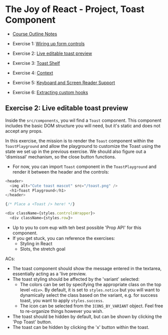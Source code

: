 # The Joy of React - Project, Toast Component

- [Course Outline Notes](course-notes.md)

- Exercise 1: [Wiring up form controls](./exercise-1-wiring-up.md)
- Exercise 2: [Live editable toast preview](./exercise-2-toast-preview.md)
- Exercise 3: [Toast Shelf](./exercise-3-toast-shelf.md)
- Exercise 4: [Context](./exercise-4-context.md)
- Exercise 5: [Keyboard and Screen Reader Support](./exercise-5-keyboard-screen-reader.md)
- Exercise 6: [Extracting custom hooks](./exercise-6-custom-hooks.md)

## Exercise 2: Live editable toast preview

Inside the `src/components`, you wil find a `Toast` component. This component includes the basic DOM structure you will need, but it's static and does not accept any props.

In this exercise, the mission is to render the `Toast` component within the `ToastPlayground` and allow the playground to customize the Toast using the state we set up in the previous exercise. We should also figure out a 'dismissal' mechanism, so the close button functions.

- For now, you can import `Toast` component in the `ToastPlayground` and render it between the header and the controls:

```JAVASCRIPT
<header>
  <img alt="Cute toast mascot" src="/toast.png" />
  <h1>Toast Playground</h1>
</header>

{/* Place a <Toast /> here! */}

<div className={styles.controlsWrapper}>
  <div className={styles.row}>
```

- Up to you to com eup with teh best possible 'Prop API' for this component.
- If you get stuck, you can reference the exercises:
  - Styling in React
  - Slots, the stretch goal

ACs:

- The toast component should show the message entered in the textarea, essentially acting as a 'live preview.
- The toast styling should be affected by the 'variant' selected:
  - The colors can be set by specifying the appropriate class on the top level `<div>`. By default, it is set to `styles.notice` but you will want to dynamically select the class based on the variant, e.g. for success toast, you want to apply `styles.success`.
  - The icon can be selected from the `ICONS_BY_VARIANT` object. Feel free to re-organize things however you wish.
- The toast should be hidden by default, but can be shown by clicking the 'Pop Toast' button.
- The toast can be hidden by clicking the 'x' button within the toast.
